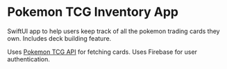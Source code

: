 # Pokemon TCG Inventory App

SwiftUI app to help users keep track of all the pokemon trading cards they own. Includes deck building feature.


Uses [Pokemon TCG API](https://pokemontcg.io/) for fetching cards. Uses Firebase for user authentication.
